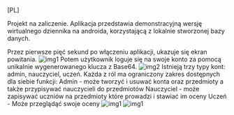 [PL]

Projekt na zaliczenie. Aplikacja przedstawia demonstracyjną wersję wirtualnego dziennika
na androida, korzystającą z lokalnie stworzonej bazy danych.

Przez pierwsze pięć sekund po włączeniu aplikacji, ukazuje się ekran powitania.
![img1](https://github.com/ZeroMaster28/Android-WirtualnyDziennikPL/blob/master/Images/1.png)
Potem użytkownik loguje się na swoje konto za pomocą unikalnie wygenerowanego klucza z Base64.
![img2](https://github.com/ZeroMaster28/Android-WirtualnyDziennikPL/blob/master/Images/2.png)
Istnieją trzy typy kont: admin, nauczyciel, uczeń.
Każda z ról ma ograniczony zakres dostępnych dla siebie funkcji:
Admin - może tworzyć i usuwać konta oraz przedmioty a także przypisywać nauczycieli do przedmiotów
Nauczyciel - może zapisywać uczniów na przedmioty które prowadzi i stawiać im oceny
Uczeń - Może przeglądąć swoje oceny 
![img1](https://github.com/ZeroMaster28/Android-WirtualnyDziennikPL/blob/master/Images/3.png)
![img1](https://github.com/ZeroMaster28/Android-WirtualnyDziennikPL/blob/master/Images/4.png)

